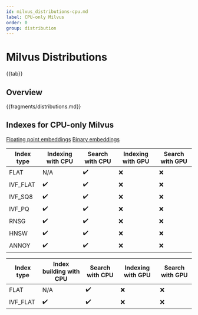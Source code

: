 ```yaml
---
id: milvus_distributions-cpu.md
label: CPU-only Milvus
order: 0
group: distribution
---
```


# Milvus Distributions

{{tab}} 

## Overview


{{fragments/distributions.md}}



## Indexes for CPU-only Milvus

<div class="filter">
<a href="#floating">Floating point embeddings</a> <a href="#binary">Binary embeddings</a>
</div>

<div class="filter-floating table-wrapper" markdown="block">

| Index type | Indexing with CPU | Search with CPU | Indexing with GPU        | Search with GPU |
| ---------- | ----------------- | --------------- | ------------------------ | --------------- |
| FLAT       | N/A               | ✔️              | ❌                      | ❌              |
| IVF_FLAT   | ✔️                | ✔️             | ❌                      | ❌              |
| IVF_SQ8    | ✔️                | ✔️             | ❌                      | ❌              |
| IVF_PQ     | ✔️                | ✔️             | ❌                      | ❌              |
| RNSG       | ✔️                | ✔️             | ❌                      | ❌              |
| HNSW       | ✔️                | ✔️             | ❌                      | ❌              |
| ANNOY      | ✔️                | ✔️             | ❌                      | ❌              |

</div>

<div class="filter-binary table-wrapper" markdown="block">

| Index type | Index building with CPU | Search with CPU | Indexing with GPU     | Search with GPU |
| ---------- | ----------------------- | --------------- | --------------------- | --------------- |
| FLAT       | N/A                     | ✔️             | ❌                    | ❌              |
| IVF_FLAT   | ✔️                      | ✔️             | ❌                    | ❌              |

</div>

